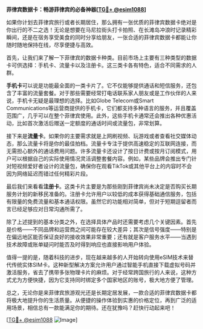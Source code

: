 **菲律宾数据卡：畅游菲律宾的必备神器[[TG💪+ @esim1088](https://t.me/s/esim1088)]**

如果你计划去菲律宾旅行或者长期居住，那么拥有一张优质的菲律宾数据卡绝对是你出行的不二之选！无论是想要在马尼拉街头打卡拍照、在长滩岛冲浪时记录精彩瞬间，还是在宿务享受美食的同时分享给朋友，一张合适的菲律宾数据卡都能让你随时随地保持在线，尽享便捷与高效。

首先，让我们来了解一下菲律宾的数据卡种类。目前市场上主要有三种类型的数据卡可供选择：手机卡、流量卡以及注册卡。这三类卡各有特色，适合不同需求的人群。

**手机卡**可以说是功能最全面的一类卡片了。它不仅能够提供通话和短信服务，还包含了丰富的流量套餐。对于那些需要经常打电话联系家人朋友或是工作伙伴的人来说，手机卡无疑是最理想的选择。比如Globe Telecom或Smart Communications等运营商提供的手机卡，它们都支持多种语言的服务，并且覆盖范围广，几乎可以在整个菲律宾使用。此外，这些手机卡通常还会推出各种优惠活动，比如首次激活后赠送一定额度的通话时间或流量包，非常划算。

接下来是**流量卡**。如果你的主要需求就是上网刷视频、玩游戏或者查看社交媒体动态，那么流量卡将是你的最佳拍档。流量卡专注于提供高速稳定的互联网连接，而无需担心额外的通话费用问题。许多流量卡还设计了按日计费或按月订阅模式，用户可以根据自己的实际使用情况灵活调整套餐内容。例如，某些品牌会推出专门针对短视频爱好者设计的流量包，确保你在观看TikTok或其他平台上的内容时不会因为网络延迟而错过任何精彩片段。

最后我们来看看**注册卡**。这类卡片主要是为那些刚到菲律宾尚未决定是否购买长期服务计划的新移民准备的。注册卡允许用户以较低的成本获得基础通信服务，包括有限量的免费流量和基本通话权限。虽然它的功能相对简单，但对于短期逗留者而言已经足够应对日常沟通所需了。

除了上述提到的基本分类之外，在选择具体产品时还需要考虑几个关键因素。首先是价格——不同品牌和运营商之间可能存在较大差异；其次是信号强度——特别是在偏远地区能否保证良好的接收效果非常重要；还有就是客户服务水平——当遇到技术故障或账单疑问时能否及时得到响应也直接影响用户体验。

值得一提的是，随着科技的进步，现在越来越多的人开始转向使用eSIM技术来替代传统实体SIM卡。这种新型解决方案允许用户通过智能手机直接下载虚拟号码并激活服务，省去了携带多张物理卡片的麻烦。对于经常跨国旅行的人来说，这种方式尤为方便快捷，因为它支持同时绑定多个国家地区的账号，极大地方便了管理。

总之，无论你是来菲律宾旅游观光还是长期定居发展，一款合适的菲律宾数据卡都将极大地提升你的生活质量。从便捷的操作体验到实惠的价格定位，再到广泛的适用场景，相信总有一款能满足你的期待。还在犹豫吗？赶快行动起来吧！

[[TG💪+ @esim1088](https://t.me/s/esim1088) ![Image](https://i.postimg.cc/4NQfJmqS/Snipaste-2025-05-13-00-14-12.png)]